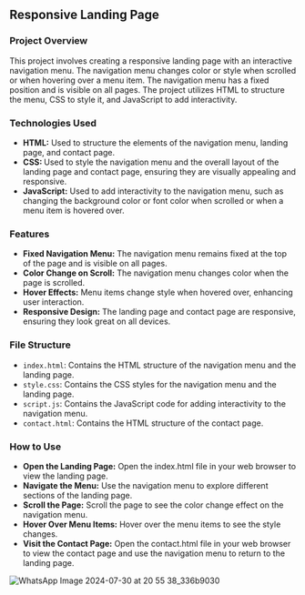 <h2>Responsive Landing Page</h2>
<h3>Project Overview</h3>
This project involves creating a responsive landing page with an interactive navigation menu. The navigation menu changes color or style when scrolled or when hovering over a menu item. The navigation menu has a fixed position and is visible on all pages. The project utilizes HTML to structure the menu, CSS to style it, and JavaScript to add interactivity.

<h3>Technologies Used</h3>
<ul>
<li><strong>HTML:</strong> Used to structure the elements of the navigation menu, landing page, and contact page.</li>
<li><strong>CSS: </strong> Used to style the navigation menu and the overall layout of the landing page and contact page, ensuring they are visually appealing and responsive.</li>
<li><strong>JavaScript:</strong> Used to add interactivity to the navigation menu, such as changing the background color or font color when scrolled or when a menu item is hovered over.</li>
</ul>

<h3>Features</h3>
<ul>
<li><strong>Fixed Navigation Menu:</strong> The navigation menu remains fixed at the top of the page and is visible on all pages.</li>
<li><strong>Color Change on Scroll:</strong> The navigation menu changes color when the page is scrolled.</li>
<li><strong>Hover Effects:</strong> Menu items change style when hovered over, enhancing user interaction.</li>
<li><strong>Responsive Design:</strong> The landing page and contact page are responsive, ensuring they look great on all devices.</li></li>
</ul>

<h3>File Structure</h3>
<ul>
<li><code>index.html</code>: Contains the HTML structure of the navigation menu and the landing page.</li>
<li><code>style.css</code>: Contains the CSS styles for the navigation menu and the landing page.</li>
<li><code>script.js</code>: Contains the JavaScript code for adding interactivity to the navigation menu.</li>
<li><code>contact.html</code>: Contains the HTML structure of the contact page.</li>
</ul>

<h3>How to Use</h3>
<ul>
<li><strong>Open the Landing Page:</strong> Open the index.html file in your web browser to view the landing page.</li>
<li><strong>Navigate the Menu:</strong> Use the navigation menu to explore different sections of the landing page.</li>
<li><strong>Scroll the Page:</strong> Scroll the page to see the color change effect on the navigation menu.</li>
<li><strong>Hover Over Menu Items:</strong> Hover over the menu items to see the style changes.</li>
<li><strong>Visit the Contact Page:</strong> Open the contact.html file in your web browser to view the contact page and use the navigation menu to return to the landing page.</li>
</ul>

![WhatsApp Image 2024-07-30 at 20 55 38_336b9030](https://github.com/user-attachments/assets/dc905345-e7fc-4d2d-9caa-5150410c20a4)

